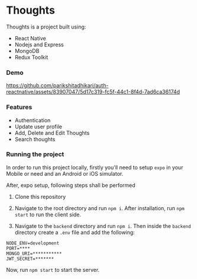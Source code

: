 # Thoughts

Thoughts is a project built using:
- React Native
- Nodejs and Express
- MongoDB
- Redux Toolkit

### Demo
https://github.com/parikshitadhikari/auth-reactnative/assets/83907047/5d17c319-fc5f-44c1-8f4d-7ad6ca36174d

### Features
- Authentication
- Update user profile
- Add, Delete and Edit Thoughts
- Search thoughts

### Running the project
In order to run this project locally, firstly you'll need to setup `expo` in your Mobile or need and an Android or iOS simulator.

After, expo setup, following steps shall be performed

1. Clone this repository

2. Navigate to the root directory and run `npm i`. After installation, run `npm start` to run the client side.

3. Navigate to the `backend` directory and run `npm i`. Then inside the `backend` directory create a `.env` file and add the following:
```
NODE_ENV=development
PORT=**** 
MONGO_URI=*********** 
JWT_SECRET=*******
```
Now, run `npm start` to start the server.